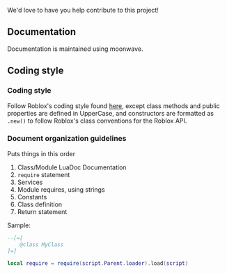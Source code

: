 We'd love to have you help contribute to this project!

## Documentation

Documentation is maintained using moonwave.

## Coding style

### Coding style
Follow Roblox's coding style found [here](https://gist.github.com/Quenty/2c405855526cdb4c8ec7f2f332e4f7d9), except class methods and public properties are defined in UpperCase, and constructors are formatted as `.new()` to follow Roblox's class conventions for the Roblox API.

### Document organization guidelines

Puts things in this order

1. Class/Module LuaDoc Documentation
2. `require` statement
3. Services
4. Module requires, using strings
5. Constants
7. Class definition
8. Return statement

Sample:
```lua
--[=[
	@class MyClass
]=]

local require = require(script.Parent.loader).load(script)
```
